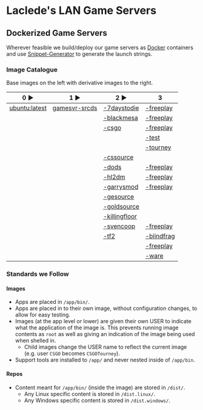 # Laclede's LAN Game Servers

## Dockerized Game Servers
Wherever feasible we build/deploy our game servers as [Docker](https://www.docker.com/) containers and use [Snippet-Generator](https://github.com/LacledesLAN/Snippet-Generator) to generate the launch strings.

### Image Catalogue
Base images on the left with derivative images to the right.

| 0 ►                                               | 1 ►                                                           | 2 ►                                                                        | 3                                                                             |
|---------------------------------------------------|---------------------------------------------------------------|----------------------------------------------------------------------------|-------------------------------------------------------------------------------|
| [ubuntu:latest](https://hub.docker.com/_/ubuntu/) | [gamesvr-srcds](https://github.com/LacledesLAN/gamesvr-srcds) | [-7daystodie](https://github.com/LacledesLAN/gamesvr-srcds-7daystodie)     | [-freeplay](https://github.com/LacledesLAN/gamesvr-srcds-7daystodie-freeplay) |
|                                                   |                                                               | [-blackmesa](https://github.com/LacledesLAN/gamesvr-srcds-blackmesa)       | [-freeplay](https://github.com/LacledesLAN/gamesvr-srcds-blackmesa-freeplay)  |
|                                                   |                                                               | [-csgo](https://github.com/LacledesLAN/gamesvr-srcds-csgo)                 | [-freeplay](https://github.com/LacledesLAN/gamesvr-srcds-csgo-freeplay)       |
|                                                   |                                                               |                                                                            | [-test](https://github.com/LacledesLAN/gamesvr-srcds-csgo-test)               |
|                                                   |                                                               |                                                                            | [-tourney](https://github.com/LacledesLAN/gamesvr-srcds-csgo-tourney)         |
|                                                   |                                                               | [-cssource](https://github.com/LacledesLAN/gamesvr-srcds-cssource)         |                                                                               |
|                                                   |                                                               | [-dods](https://github.com/LacledesLAN/gamesvr-srcds-dods)                 | [-freeplay](https://github.com/LacledesLAN/gamesvr-srcds-dods-freeplay)       |
|                                                   |                                                               | [-hl2dm](https://github.com/LacledesLAN/gamesvr-srcds-hl2dm)               | [-freeplay](https://github.com/LacledesLAN/gamesvr-srcds-hl2dm-freeplay)      |
|                                                   |                                                               | [-garrysmod](https://github.com/LacledesLAN/gamesvr-srcds-garrysmod)       | [-freeplay](https://github.com/LacledesLAN/gamesvr-srcds-garrysmod-freeplay)  |
|                                                   |                                                               | [-gesource](https://github.com/LacledesLAN/gamesvr-srcds-gesource)         |                                                                               |
|                                                   |                                                               | [-goldsource](https://github.com/LacledesLAN/gamesvr-srcds-goldsource)     |                                                                               |
|                                                   |                                                               | [-killingfloor](https://github.com/LacledesLAN/gamesvr-srcds-killingfloor) |                                                                               |
|                                                   |                                                               | [-svencoop](https://github.com/LacledesLAN/gamesvr-srcds-svencoop)         | [-freeplay](https://github.com/LacledesLAN/gamesvr-srcds-svencoop-freeplay)   |
|                                                   |                                                               | [-tf2](https://github.com/LacledesLAN/gamesvr-srcds-tf2)                   | [-blindfrag](https://github.com/LacledesLAN/gamesvr-srcds-tf2-blindfrag)      |
|                                                   |                                                               |                                                                            | [-freeplay](https://github.com/LacledesLAN/gamesvr-srcds-tf2-freeplay)        |
|                                                   |                                                               |                                                                            | [-ware](https://github.com/LacledesLAN/gamesvr-srcds-tf2-ware)                |

### Standards we Follow
#### Images
* Apps are placed in `/app/bin/`.
* Apps are placed in to their own image, without configuration changes, to allow for easy testing.
* Images (at the app level or lower) are given their own USER to indicate what the application of the image is. This prevents running image contents as `root` as well as giving an indication of the image being used when shelled in.
  * Child images change the USER name to reflect the current image (e.g. user `CSGO` becomes `CSGOTourney`).
* Support tools are installed to `/app/` and never nested inside of `/app/bin`.
#### Repos
* Content meant for `/app/bin/` (inside the image) are stored in `/dist/`.
  * Any Linux specific content is stored in `/dist.linux/`.
  * Any Windows specific content is stored in `/dist.windows/`.
